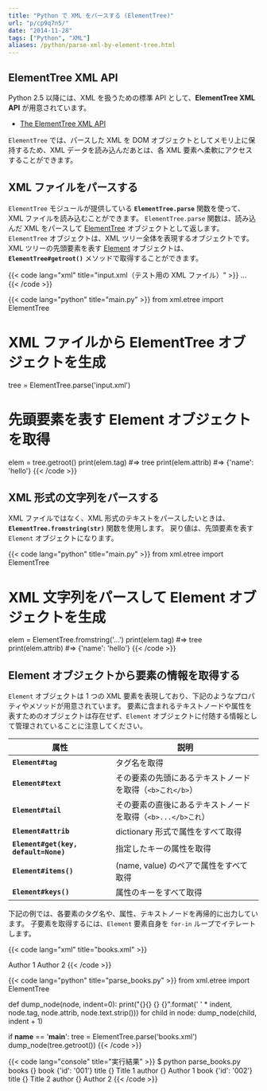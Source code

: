 ```yaml
---
title: "Python で XML をパースする (ElementTree)"
url: "p/cp9q7n5/"
date: "2014-11-28"
tags: ["Python", "XML"]
aliases: /python/parse-xml-by-element-tree.html
---
```


ElementTree XML API
----

Python 2.5 以降には、XML を扱うための標準 API として、__ElementTree XML API__ が用意されています。

- [The ElementTree XML API](https://docs.python.org/3/library/xml.etree.elementtree.html)

`ElementTree` では、パースした XML を DOM オブジェクトとしてメモリ上に保持するため、XML データを読み込んだあとは、各 XML 要素へ柔軟にアクセスすることができます。


XML ファイルをパースする
----

`ElementTree` モジュールが提供している __`ElementTree.parse`__ 関数を使って、XML ファイルを読み込むことができます。
`ElementTree.parse` 関数は、読み込んだ XML をパースして [ElementTree](https://docs.python.org/3/library/xml.etree.elementtree.html#elementtree-objects) オブジェクトとして返します。
`ElementTree` オブジェクトは、XML ツリー全体を表現するオブジェクトです。
XML ツリーの先頭要素を表す [Element](https://docs.python.org/3/library/xml.etree.elementtree.html#element-objects) オブジェクトは、__`ElementTree#getroot()`__ メソッドで取得することができます。

{{< code lang="xml" title="input.xml（テスト用の XML ファイル）" >}}
<tree name="hello">
  <trunk>...</trunk>
</tree>
{{< /code >}}

{{< code lang="python" title="main.py" >}}
from xml.etree import ElementTree

# XML ファイルから ElementTree オブジェクトを生成
tree = ElementTree.parse('input.xml')

# 先頭要素を表す Element オブジェクトを取得
elem = tree.getroot()
print(elem.tag)     #=> tree
print(elem.attrib)  #=> {'name': 'hello'}
{{< /code >}}


XML 形式の文字列をパースする
----

XML ファイルではなく、XML 形式のテキストをパースしたいときは、__`ElementTree.fromstring(str)`__ 関数を使用します。
戻り値は、先頭要素を表す `Element` オブジェクトになります。

{{< code lang="python" title="main.py" >}}
from xml.etree import ElementTree

# XML 文字列をパースして Element オブジェクトを生成
elem = ElementTree.fromstring('<tree name="hello"><trunk>...</trunk></tree>')
print(elem.tag)     #=> tree
print(elem.attrib)  #=> {'name': 'hello'}
{{< /code >}}


Element オブジェクトから要素の情報を取得する
----

`Element` オブジェクトは 1 つの XML 要素を表現しており、下記のようなプロパティやメソッドが用意されています。
要素に含まれるテキストノードや属性を表すためのオブジェクトは存在せず、`Element` オブジェクトに付随する情報として管理されていることに注意してください。

| 属性 | 説明 |
| ---- | ---- |
| __`Element#tag`__ | タグ名を取得 |
| __`Element#text`__ | その要素の先頭にあるテキストノードを取得（`<b>これ</b>`） |
| __`Element#tail`__ | その要素の直後にあるテキストノードを取得（`<b>...</b>これ`） |
| __`Element#attrib`__ | dictionary 形式で属性をすべて取得 |
| __`Element#get(key, default=None)`__ | 指定したキーの属性を取得 |
| __`Element#items()`__ | (name, value) のペアで属性をすべて取得 |
| __`Element#keys()`__ | 属性のキーをすべて取得 |

下記の例では、各要素のタグ名や、属性、テキストノードを再帰的に出力しています。
子要素を取得するには、`Element` 要素自身を `for-in` ループでイテレートします。

{{< code lang="xml" title="books.xml" >}}
<?xml version="1.0"?>
<books>
  <book id="001">
    <title>Title 1</title>
    <author>Author 1</author>
  </book>
  <book id="002">
    <title>Title 2</title>
    <author>Author 2</author>
  </book>
</books>
{{< /code >}}

{{< code lang="python" title="parse_books.py" >}}
from xml.etree import ElementTree

def dump_node(node, indent=0):
    print("{}{} {} {}".format('    ' * indent, node.tag, node.attrib, node.text.strip()))
    for child in node:
        dump_node(child, indent + 1)

if __name__ == '__main__':
    tree = ElementTree.parse('books.xml')
    dump_node(tree.getroot())
{{< /code >}}

{{< code lang="console" title="実行結果" >}}
$ python parse_books.py
books {}
    book {'id': '001'}
        title {} Title 1
        author {} Author 1
    book {'id': '002'}
        title {} Title 2
        author {} Author 2
{{< /code >}}

